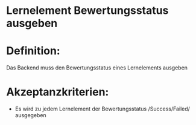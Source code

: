 # Lernelement Bewertungsstatus ausgeben

# Definition:

Das Backend muss den Bewertungsstatus eines Lernelements ausgeben


# Akzeptanzkriterien:
- Es wird zu jedem Lernelement der Bewertungsstatus /Success/Failed/ ausgegeben
